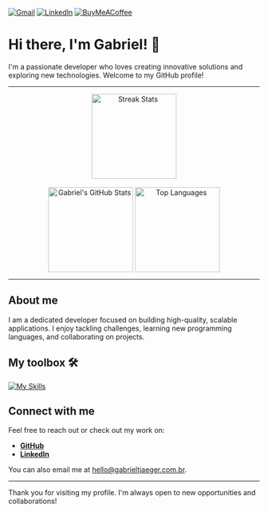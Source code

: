 [![Gmail](https://img.shields.io/badge/Gmail-D14836?style=for-the-badge&logo=gmail&logoColor=white)](mailto:hello@gabrieltjaeger.com.br)
[![LinkedIn](https://img.shields.io/badge/linkedin-%230077B5.svg?style=for-the-badge&logo=linkedin&logoColor=white)](https://www.linkedin.com/in/gabrieltjaeger/)
[![BuyMeACoffee](https://img.shields.io/badge/Buy%20Me%20a%20Coffee-ffdd00?style=for-the-badge&logo=buy-me-a-coffee&logoColor=black)](https://buymeacoffee.com/gabrieltjaeger)

# Hi there, I'm Gabriel! 👋

I'm a passionate developer who loves creating innovative solutions and exploring new technologies. Welcome to my GitHub profile!

---

<div align="center">
  <!-- Streak -->
  <picture>
    <source
      srcset="https://github-readme-streak-stats-eight.vercel.app?user=gabrieltjaeger&theme=react&hide_border=false&count_private=true&exclude_days=Sun%2CSat"
      media="(prefers-color-scheme: dark)"
    />
    <source
      srcset="https://github-readme-streak-stats-eight.vercel.app?user=gabrieltjaeger&theme=default&hide_border=false&count_private=true&exclude_days=Sun%2CSat"
      media="(prefers-color-scheme: light), (prefers-color-scheme: no-preference)"
    />
    <img align="center" height="170" src="https://github-readme-streak-stats-eight.vercel.app?user=gabrieltjaeger&theme=default&hide_border=false&count_private=true&exclude_days=Sun%2CSat" alt="Streak Stats" />
  </picture>
 
  <br/>
  <br/>
 
  <!-- GitHub Stats -->
  <picture>
    <source
      srcset="https://github-readme-stats-three-beta-71.vercel.app/api?username=gabrieltjaeger&theme=react&show_icons=true&hide_border=false&count_private=true&include_all_commits=true"
      media="(prefers-color-scheme: dark)"
    />
    <source
      srcset="https://github-readme-stats-three-beta-71.vercel.app/api?username=gabrieltjaeger&show_icons=true&hide_border=false&count_private=true&include_all_commits=true"
      media="(prefers-color-scheme: light), (prefers-color-scheme: no-preference)"
    />
    <img align="center" height="170" src="https://github-readme-stats-three-beta-71.vercel.app/api?username=gabrieltjaeger&show_icons=true" alt="Gabriel's GitHub Stats" />
  </picture>

  <!-- Top Languages -->
  <picture>
    <source
      srcset="https://github-readme-stats-three-beta-71.vercel.app/api/top-langs/?username=gabrieltjaeger&theme=react&show_icons=true&hide_border=false&layout=compact&count_private=true&hide=html%2Cjavascript%2Ccss%2Cscss"
      media="(prefers-color-scheme: dark)"
    />
    <source
      srcset="https://github-readme-stats-three-beta-71.vercel.app/api/top-langs/?username=gabrieltjaeger&layout=compact&hide_border=false&count_private=true&hide=html%2Cjavascript%2Ccss%2Cscss"
      media="(prefers-color-scheme: light), (prefers-color-scheme: no-preference)"
    />
    <img align="center" height="170" src="https://github-readme-stats-three-beta-71.vercel.app/api/top-langs/?username=gabrieltjaeger&layout=compact&hide_border=false&count_private=true&hide=html%2Cjavascript%2Ccss%2Cscss" alt="Top Languages" />
  </picture>
</div>

---

## About me

I am a dedicated developer focused on building high-quality, scalable applications. I enjoy tackling challenges, learning new programming languages, and collaborating on projects.


## My toolbox 🛠

[![My Skills](https://skillicons.dev/icons?i=ts,nextjs,react,tailwind,nodejs,prisma,postgresql,php,mysql,python,html,css,js,git,github,docker,npm,vscode,ubuntu,r,c,ps&perline=10)](#)

## Connect with me

Feel free to reach out or check out my work on:

- **[GitHub](https://github.com/gabrieltjaeger)**
- **[LinkedIn](https://www.linkedin.com/in/gabrieltjaeger/)**

You can also email me at [hello@gabrieltjaeger.com.br](mailto:hello@gabrieltjaeger.com.br).

---

Thank you for visiting my profile. I'm always open to new opportunities and collaborations!
